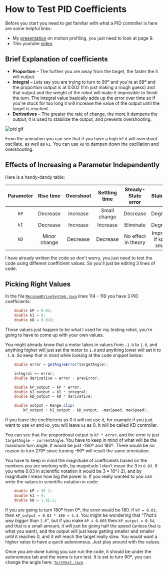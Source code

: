 # How to Test PID Coefficients

Before you start you need to get familiar with what a PID controller
is here are some helpful links:

- My [presentation](https://docs.google.com/presentation/d/1uASkZ81vbdF8XrGbkZBF2osjTR3Mm9rGJ_aqqrXviRw/edit?usp=sharing)
  on motion profiling, you just need to look at page 9.
- This youtube [video](https://www.youtube.com/watch?v=pTuPhJ0DJB8).

## Brief Explanation of coefficients

- **Proportion** – The further you are away from the target, the faster the it will
                   output.
- **Integral** – Lets say you are trying to turn to 90º and you're at 88º and the
                 proportion output is at 0.002 (I'm just making a rough guess)
                 and that output and the weight of the robot will make it
                 impossible to finish the turn. The integral value basically
                 adds up the error over time so if you're stuck for too long
                 it will increase the value of the output until the target
                 is reached.
- **Derivatives** – The greater the rate of change, the more it dampens the
                    output, it is used to stabilize the output, and prevents
                    overshooting.

![pid gif](https://upload.wikimedia.org/wikipedia/commons/3/33/PID_Compensation_Animated.gif)

From the animation you can see that if you have a high `kP` it will overshoot
oscillate, as well as `kI`. You can use `kD` to dampen down the oscillation
and overshooting.

## Effects of Increasing a Parameter Independently

Here is a handy-dandy table:

Parameter | Rise time | Overshoot | Settling time | Steady-State error | Stability
:---: | :---: | :---: | :---: | :---: | :---:
`kP` | Decrease | Increase | Small change | Decrease | Degrade
`kI` | Decrease | Increase | Increase | Eliminate | Degrade
`kD` | Minor change | Decrease | Decrease | No effect in theory | Improve if `kD` is small

I have already written the code so don't worry, you just need to test the code
using different coefficient values. So you'll just be editing 3 lines of code.

## Picking Right Values

In the file [`MecanumDriveSystem.java`](MecanumDriveSystem.java#L114) lines
114 - 116 you have 3 PID coefficients:

```java
    double kP = 0.03;
    double kI = 0;
    double kD = 0.018;
```

Those values just happen to be what I used for my testing robot, you're going
to have to come up with your own values.

You might already know that a motor takes in values from `-1.0` to `1.0`,
and anything higher will just set the motor to `1.0` and anything lower
will set it to `-1.0`. So keep that in mind while looking at the code
snippet below:

```java
    double error = getAngleError(targetAngle);

    integral += error;
    double derivative = error - prevError;

    double kP_output = kP * error;
    double kI_output = kI * integral;
    double kD_output = kD * derivative;

    double output = Range.clip(
        kP_output + kI_output - kD_output, -maxSpeed, maxSpeed);
```

If you leave the coefficients as 0 it will not use it, for example if you
just want to use `kP` and `kD`, you will leave `kI` as 0. It will be called
KD controller.

You can see that the proportional output is `kP * error`, and the error
is just `targetAngle - currentAngle`. You have to keep in mind of what will be
the maximum turn angle. It would be just -180º and 180º. There would be no
reason to turn 270º since turning -90º will result the same orientation.

You have to keep in mind the magnitude of coefficients based on the numbers you
are working with, by magnitude I don't mean the 3 in `0.03`. If you write
0.03 in scientific notation it would be 3 * 10^(-2), and by magnitude I mean
how big the power is. If you really wanted to you can write the values in
scientific notation in code:

```java
    double kP = 3E-2;
    double kI = 0;
    double kD = 1.8E-2;
```

If you are going to turn 180º from 0º, the error would be 180. If `kP = 0.03`,
then `kP_output = 0.03 * 180 = 5.4`. You might be wondering that *"That's way
bigger than `1.0`"*, but if you make `kP = 0.003` then `kP_output = 0.54`, and
that is a small amount, it will just be going half the speed (unless that is
what you want), and the output will just keep getting smaller and smaller
until it reaches 0, and it will reach the target really slow. You would want a
higher value to have a quick autonomous. Just play around with the values.

Once you are done tuning you can run the code, it should be under the
autonomous tab and the name is turn test. It is set to turn 90º, you can change
the angle here: [`TurnTest.java`](../commands/testcommands/TurnTest.java)